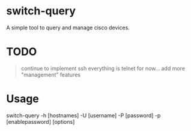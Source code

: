 # switch-query
A simple tool to query and manage cisco devices. 

# TODO
> continue to implement ssh everything is telnet for now...
> add more "management" features

# Usage 
switch-query -h [hostnames] -U [username] -P [password] -p [enablepassword] [options]
